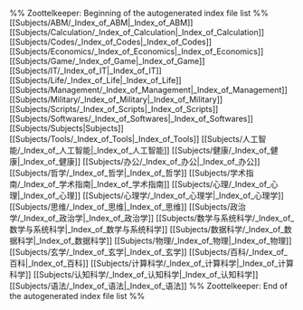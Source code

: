 %% Zoottelkeeper: Beginning of the autogenerated index file list  %%
 [[Subjects/ABM/_Index_of_ABM|_Index_of_ABM]]
 [[Subjects/Calculation/_Index_of_Calculation|_Index_of_Calculation]]
 [[Subjects/Codes/_Index_of_Codes|_Index_of_Codes]]
 [[Subjects/Economics/_Index_of_Economics|_Index_of_Economics]]
 [[Subjects/Game/_Index_of_Game|_Index_of_Game]]
 [[Subjects/IT/_Index_of_IT|_Index_of_IT]]
 [[Subjects/Life/_Index_of_Life|_Index_of_Life]]
 [[Subjects/Management/_Index_of_Management|_Index_of_Management]]
 [[Subjects/Military/_Index_of_Military|_Index_of_Military]]
 [[Subjects/Scripts/_Index_of_Scripts|_Index_of_Scripts]]
 [[Subjects/Softwares/_Index_of_Softwares|_Index_of_Softwares]]
 [[Subjects/Subjects|Subjects]]
 [[Subjects/Tools/_Index_of_Tools|_Index_of_Tools]]
 [[Subjects/人工智能/_Index_of_人工智能|_Index_of_人工智能]]
 [[Subjects/健康/_Index_of_健康|_Index_of_健康]]
 [[Subjects/办公/_Index_of_办公|_Index_of_办公]]
 [[Subjects/哲学/_Index_of_哲学|_Index_of_哲学]]
 [[Subjects/学术指南/_Index_of_学术指南|_Index_of_学术指南]]
 [[Subjects/心理/_Index_of_心理|_Index_of_心理]]
 [[Subjects/心理学/_Index_of_心理学|_Index_of_心理学]]
 [[Subjects/思维/_Index_of_思维|_Index_of_思维]]
 [[Subjects/政治学/_Index_of_政治学|_Index_of_政治学]]
 [[Subjects/数学与系统科学/_Index_of_数学与系统科学|_Index_of_数学与系统科学]]
 [[Subjects/数据科学/_Index_of_数据科学|_Index_of_数据科学]]
 [[Subjects/物理/_Index_of_物理|_Index_of_物理]]
 [[Subjects/玄学/_Index_of_玄学|_Index_of_玄学]]
 [[Subjects/百科/_Index_of_百科|_Index_of_百科]]
 [[Subjects/计算科学/_Index_of_计算科学|_Index_of_计算科学]]
 [[Subjects/认知科学/_Index_of_认知科学|_Index_of_认知科学]]
 [[Subjects/语法/_Index_of_语法|_Index_of_语法]]
%% Zoottelkeeper: End of the autogenerated index file list  %%
